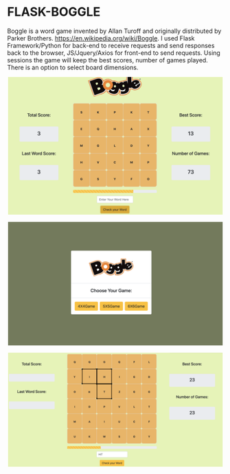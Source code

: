 # FLASK-BOGGLE

Boggle is a word game invented by Allan Turoff and originally distributed by Parker Brothers. 
https://en.wikipedia.org/wiki/Boggle. I used Flask Framework/Python for back-end to receive requests and
send responses back to the browser, JS/Jquery/Axios for front-end to send requests.
Using sessions the game will keep the best scores, number of games played. There is an option to select board dimensions. 

<p align="center">
  <img src="/static/sample.png" width="500" title="hover text">
</p>

<p align="center">
  <img src="/static/sample2.png" width="500" title="hover text">
</p>

<p align="center">
  <img src="/static/sample3.png" width="500" title="hover text">
</p>

